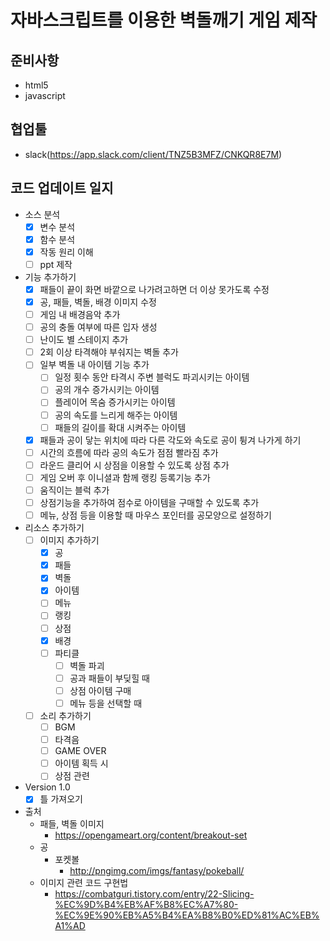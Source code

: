 # 자바스크립트를 이용한 벽돌깨기 게임 제작

## 준비사항
- html5
- javascript

 ## 협업툴
 - slack(https://app.slack.com/client/TNZ5B3MFZ/CNKQR8E7M)

## 코드 업데이트 일지
- 소스 분석
    - [X] 변수 분석
    - [X] 함수 분석
    - [X] 작동 원리 이해
    - [ ] ppt 제작
- 기능 추가하기
    - [X] 패들이 끝이 화면 바깥으로 나가려고하면 더 이상 못가도록 수정
    - [X] 공, 패들, 벽돌, 배경 이미지 수정
    - [ ] 게임 내 배경음악 추가
    - [ ] 공의 충돌 여부에 따른 입자 생성
    - [ ] 난이도 별 스테이지 추가
    - [ ] 2회 이상 타격해야 부숴지는 벽돌 추가
    - [ ] 일부 벽돌 내 아이템 기능 추가
        - [ ] 일정 횟수 동안 타격시 주변 블럭도 파괴시키는 아이템
        - [ ] 공의 개수 증가시키는 아이템
        - [ ] 플레이어 목숨 증가시키는 아이템
        - [ ] 공의 속도를 느리게 해주는 아이템
        - [ ] 패들의 길이를 확대 시켜주는 아이템
    - [X] 패들과 공이 닿는 위치에 따라 다른 각도와 속도로 공이 튕겨 나가게 하기
    - [ ] 시간의 흐름에 따라 공의 속도가 점점 빨라짐 추가
    - [ ] 라운드 클리어 시 상점을 이용할 수 있도록 상점 추가
    - [ ] 게임 오버 후 이니셜과 함께 랭킹 등록기능 추가
    - [ ] 움직이는 블럭 추가
    - [ ] 상점기능을 추가하여 점수로 아이템을 구매할 수 있도록 추가
    - [ ] 메뉴, 상점 등을 이용할 때 마우스 포인터를 공모양으로 설정하기
- 리소스 추가하기
    - [ ] 이미지 추가하기
        - [x] 공
        - [x] 패들
        - [x] 벽돌
        - [x] 아이템
        - [ ] 메뉴
        - [ ] 랭킹
        - [ ] 상점
        - [x] 배경
        - [ ] 파티클
            - [ ] 벽돌 파괴
            - [ ] 공과 패들이 부딪힐 때
            - [ ] 상점 아이템 구매
            - [ ] 메뉴 등을 선택할 때
    - [ ] 소리 추가하기
        - [ ] BGM
        - [ ] 타격음
        - [ ] GAME OVER
        - [ ] 아이템 획득 시
        - [ ] 상점 관련
- Version 1.0
    - [X] 틀 가져오기
- 출처
    - 패들, 벽돌 이미지
        - https://opengameart.org/content/breakout-set
    - 공
        - 포켓볼
            - http://pngimg.com/imgs/fantasy/pokeball/
    - 이미지 관련 코드 구현법
        - https://combatguri.tistory.com/entry/22-Slicing-%EC%9D%B4%EB%AF%B8%EC%A7%80-%EC%9E%90%EB%A5%B4%EA%B8%B0%ED%81%AC%EB%A1%AD
